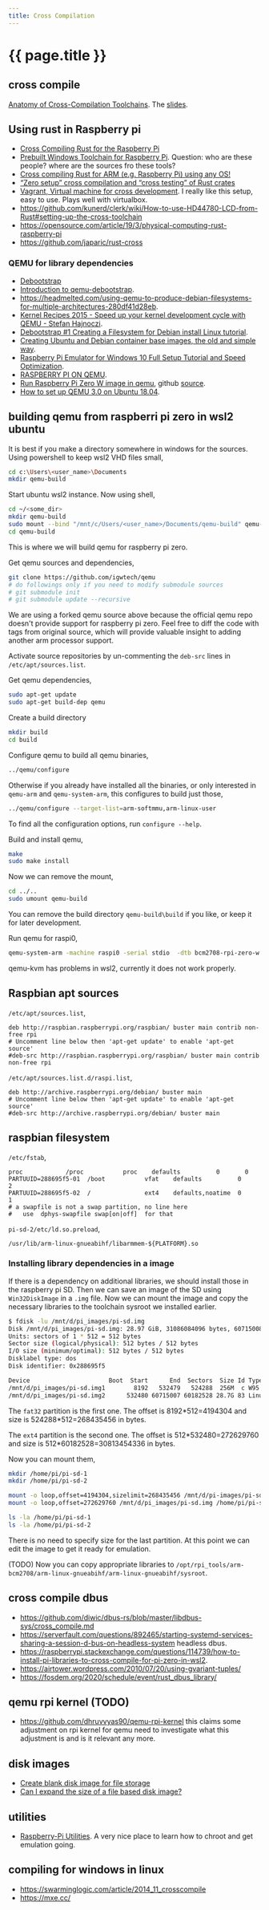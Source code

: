 ```yaml
---
title: Cross Compilation
---
```

# {{ page.title }}

## cross compile
[Anatomy of Cross-Compilation Toolchains](https://youtu.be/Pbt330zuNPc). The [slides](https://elinux.org/images/1/15/Anatomy_of_Cross-Compilation_Toolchains.pdf).

## Using rust in Raspberry pi
* [Cross Compiling Rust for the Raspberry Pi](https://chacin.dev/blog/cross-compiling-rust-for-the-raspberry-pi/)
* [Prebuilt Windows Toolchain for Raspberry Pi](https://gnutoolchains.com/raspberry/). Question: who are these people? where are the sources fro these tools?
* [Cross compiling Rust for ARM (e.g. Raspberry Pi) using any OS!](https://medium.com/@wizofe/cross-compiling-rust-for-arm-e-g-raspberry-pi-using-any-os-11711ebfc52b)
* [“Zero setup” cross compilation and “cross testing” of Rust crates](https://github.com/rust-embedded/cross)
* [Vagrant, Virtual machine for cross development](https://www.vagrantup.com/). I really like this setup, easy to use. Plays well with virtualbox.
* <https://github.com/kunerd/clerk/wiki/How-to-use-HD44780-LCD-from-Rust#setting-up-the-cross-toolchain>
* <https://opensource.com/article/19/3/physical-computing-rust-raspberry-pi>
* <https://github.com/japaric/rust-cross>

### QEMU for library dependencies
* [Debootstrap](http://linux-sunxi.org/Debootstrap)
* [Introduction to qemu-debootstrap](http://logan.tw/posts/2017/01/21/introduction-to-qemu-debootstrap/).
* <https://headmelted.com/using-qemu-to-produce-debian-filesystems-for-multiple-architectures-280df41d28eb>.
* [Kernel Recipes 2015 - Speed up your kernel development cycle with QEMU - Stefan Hajnoczi](https://youtu.be/PBY9l97-lto).
* [Debootstrap #1 Creating a Filesystem for Debian install Linux tutorial](https://youtu.be/L_r3z3402do).
* [Creating Ubuntu and Debian container base images, the old and simple way](https://youtu.be/OLFH4Ov6bJQ).
* [Raspberry Pi Emulator for Windows 10 Full Setup Tutorial and Speed Optimization](https://youtu.be/xiQX0YXYuqU).
* [RASPBERRY PI ON QEMU](https://azeria-labs.com/emulate-raspberry-pi-with-qemu/).
* [Run Raspberry Pi Zero W image in qemu](https://stackoverflow.com/questions/60127086/run-raspberry-pi-zero-w-image-in-qemu), github [source](https://github.com/igwtech/qemu).
* [How to set up QEMU 3.0 on Ubuntu 18.04](https://www.reddit.com/r/VFIO/comments/9pi2cd/how_to_set_up_qemu_30_on_ubuntu_1804/).


## building qemu from raspberri pi zero in wsl2 ubuntu
It is best if you make a directory somewhere in windows for the sources. Using powershell to keep wsl2 VHD files small,
```bash
cd c:\Users\<user_name>\Documents
mkdir qemu-build
```
Start ubuntu wsl2 instance. Now using shell, 
```bash
cd ~/<some_dir>
mkdir qemu-build
sudo mount --bind "/mnt/c/Users/<user_name>/Documents/qemu-build" qemu-build
cd qemu-build
```
This is where we will build qemu for raspberry pi zero.

Get qemu sources and dependencies,
```bash
git clone https://github.com/igwtech/qemu
# do followings only if you need to modify submodule sources
# git submodule init
# git submodule update --recursive
```
We are using a forked qemu source above because the official qemu repo doesn't provide support for raspberry pi zero. Feel free to diff the code with tags from original source, which will provide valuable insight to adding another arm processor support.

Activate source repositories by un-commenting the ``deb-src`` lines in ``/etc/apt/sources.list``.

Get qemu dependencies,
```bash
sudo apt-get update
sudo apt-get build-dep qemu
```

Create a build directory
```bash
mkdir build
cd build
```

Configure qemu to build all qemu binaries,
```bash
../qemu/configure
```

Otherwise if you already have installed all the binaries, or only interested in ``qemu-arm`` and ``qemu-system-arm``,
this configures to build just those,
```bash
../qemu/configure --target-list=arm-softmmu,arm-linux-user
```
To find all the configuration options, run ``configure --help``.

Build and install qemu,
```bash
make
sudo make install
```

Now we can remove the mount,
```bash
cd ../..
sudo umount qemu-build
``` 

You can remove the build directory ``qemu-build\build`` if you like, or keep it for later development. 

Run qemu for raspi0,
```bash
qemu-system-arm -machine raspi0 -serial stdio  -dtb bcm2708-rpi-zero-w.dtb -kernel kernel.img -append 'printk.time=0 earlycon=pl011,0x20201000 console=ttyAMA0'
```

qemu-kvm has problems in wsl2, currently it does not work properly.

## Raspbian apt sources
``/etc/apt/sources.list``,
```
deb http://raspbian.raspberrypi.org/raspbian/ buster main contrib non-free rpi
# Uncomment line below then 'apt-get update' to enable 'apt-get source'
#deb-src http://raspbian.raspberrypi.org/raspbian/ buster main contrib non-free rpi
```

``/etc/apt/sources.list.d/raspi.list``,
```
deb http://archive.raspberrypi.org/debian/ buster main
# Uncomment line below then 'apt-get update' to enable 'apt-get source'
#deb-src http://archive.raspberrypi.org/debian/ buster main
```

## raspbian filesystem

``/etc/fstab``,
```
proc            /proc           proc    defaults          0       0
PARTUUID=288695f5-01  /boot           vfat    defaults          0       2
PARTUUID=288695f5-02  /               ext4    defaults,noatime  0       1
# a swapfile is not a swap partition, no line here
#   use  dphys-swapfile swap[on|off]  for that
```

``pi-sd-2/etc/ld.so.preload``,
```
/usr/lib/arm-linux-gnueabihf/libarmmem-${PLATFORM}.so
```

### Installing library dependencies in a image
If there is a dependency on additional libraries, we should install those
in the raspberry pi SD. Then we can save an image of the SD using ``Win32DiskImage``
in a ``.img`` file. Now we can mount the image and copy the
necessary libraries to the toolchain sysroot we installed earlier.

```bash
$ fdisk -lu /mnt/d/pi_images/pi-sd.img
Disk /mnt/d/pi_images/pi-sd.img: 28.97 GiB, 31086084096 bytes, 60715008 sectors
Units: sectors of 1 * 512 = 512 bytes
Sector size (logical/physical): 512 bytes / 512 bytes
I/O size (minimum/optimal): 512 bytes / 512 bytes
Disklabel type: dos
Disk identifier: 0x288695f5

Device                      Boot  Start      End  Sectors  Size Id Type
/mnt/d/pi_images/pi-sd.img1        8192   532479   524288  256M  c W95 FAT32 (LBA)
/mnt/d/pi_images/pi-sd.img2      532480 60715007 60182528 28.7G 83 Linux
```

The ``fat32`` partition is the first one. The offset is 8192\*512=4194304 and
size is 524288\*512=268435456 in bytes.

The ``ext4`` partition is the second one. The offset is 512\*532480=272629760 and size is 512\*60182528=30813454336 in bytes.

Now you can mount them,
```bash
mkdir /home/pi/pi-sd-1
mkdir /home/pi/pi-sd-2

mount -o loop,offset=4194304,sizelimit=268435456 /mnt/d/pi-images/pi-sd.img /home/pi/pi-sd-1
mount -o loop,offset=272629760 /mnt/d/pi_images/pi-sd.img /home/pi/pi-sd-2

ls -la /home/pi/pi-sd-1
ls -la /home/pi/pi-sd-2
```
There is no need to specify size for the last partition.
At this point we can edit the image to get it ready for emulation. 

(TODO)
Now you can copy appropriate libraries to 
``/opt/rpi_tools/arm-bcm2708/arm-linux-gnueabihf/arm-linux-gnueabihf/sysroot``.

## cross compile dbus
* <https://github.com/diwic/dbus-rs/blob/master/libdbus-sys/cross_compile.md>
* <https://serverfault.com/questions/892465/starting-systemd-services-sharing-a-session-d-bus-on-headless-system> headless dbus.
* <https://raspberrypi.stackexchange.com/questions/114739/how-to-install-pi-libraries-to-cross-compile-for-pi-zero-in-wsl2>.
* <https://airtower.wordpress.com/2010/07/20/using-gvariant-tuples/>
* <https://fosdem.org/2020/schedule/event/rust_dbus_library/>

## qemu rpi kernel (TODO)

* <https://github.com/dhruvvyas90/qemu-rpi-kernel> this claims some adjustment on rpi kernel for qemu need to investigate what this adjustment is and is it  relevant any more.

## disk images
* [Create blank disk image for file storage](https://askubuntu.com/questions/667291/create-blank-disk-image-for-file-storage)
* [Can I expand the size of a file based disk image?](https://superuser.com/questions/693158/can-i-expand-the-size-of-a-file-based-disk-image/693162)

## utilities
* [Raspberry-Pi Utilities](https://github.com/johnlane/rpi-utils).
A very nice place to learn how to chroot and get emulation going.


## compiling for windows in linux
* <https://swarminglogic.com/article/2014_11_crosscompile>
* <https://mxe.cc/>